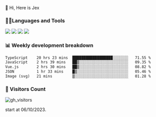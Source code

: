  👋 Hi, Here is Jex

 

### 🧑‍💻Languages and Tools

<code><a href="https://react.dev"><img src="https://api.iconify.design/logos:react.svg" /></a></code>
<code><a href="https://github.com/vuejs/core"><img src="https://api.iconify.design/logos:vue.svg" /></a></code> 
<code><a href="https://github.com/microsoft/TypeScript"><img src="https://api.iconify.design/logos:typescript-icon.svg" /></a></code>
<code><a href="https://threejs.org/"><img src="https://api.iconify.design/logos:threejs.svg" /></a></code>

### 📊 Weekly development breakdown

<!--START_SECTION:waka-->

```txt
TypeScript    20 hrs 23 mins  ██████████████████░░░░░░░   71.55 %
JavaScript    2 hrs 39 mins   ██▒░░░░░░░░░░░░░░░░░░░░░░   09.35 %
Vue.js        2 hrs 30 mins   ██▒░░░░░░░░░░░░░░░░░░░░░░   08.82 %
JSON          1 hr 33 mins    █▒░░░░░░░░░░░░░░░░░░░░░░░   05.46 %
Image (svg)   21 mins         ▒░░░░░░░░░░░░░░░░░░░░░░░░   01.28 %
```

<!--END_SECTION:waka-->


### 👀 Visitors Count

![gh_visitors](https://profile-counter.glitch.me/jexlau/count.svg)

start at 06/10/2023.
